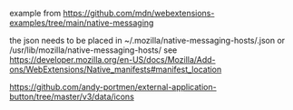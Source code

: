 example from https://github.com/mdn/webextensions-examples/tree/main/native-messaging

the json needs to be placed in ~/.mozilla/native-messaging-hosts/<name>.json or /usr/lib/mozilla/native-messaging-hosts/
see https://developer.mozilla.org/en-US/docs/Mozilla/Add-ons/WebExtensions/Native_manifests#manifest_location


https://github.com/andy-portmen/external-application-button/tree/master/v3/data/icons